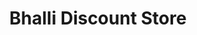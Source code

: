 ---
title: "Bhalli Discount Store"
url: /little-bangladesh/bhalli-discount-store/
shop: variety store
---
